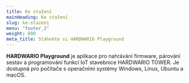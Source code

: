 ```yaml
---
title: Ke stažení
mainHeading: Ke stažení
slug: ke-stazeni
menu: "footer_2"
weight: 800
meta_title: Stáhněte si HARDWARIO Playground
---
```


**HARDWARIO Playground** je aplikace pro nahrávání firmware, párování sestav a programování funkcí IoT stavebnice HARDWARIO TOWER. Je dostupná pro počítače s operačními systémy Windows, Linux, Ubuntu a macOS.

